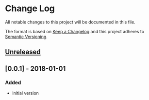 # Change Log
All notable changes to this project will be documented in this file.

The format is based on [Keep a Changelog](http://keepachangelog.com/)
and this project adheres to [Semantic Versioning](http://semver.org/).


## [Unreleased]

## [0.0.1] - 2018-01-01
### Added
- Initial version

[Unreleased]: https://github.com/plandes/actioncli/compare/v0.0.1...HEAD
[0.0.2]: https://github.com/plandes/actioncli/compare/v0.0.1...v0.0.2
